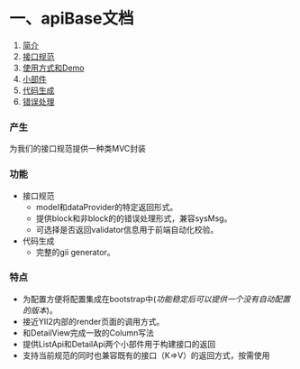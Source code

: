 # 一、apiBase文档

1. [简介](简介.md)
2. [接口规范](接口规范.md)
2. [使用方式和Demo](使用方式和Demo.md)
2. [小部件](小部件.md)
2. [代码生成](代码生成.md)
2. [错误处理](错误处理.md)


### 产生

为我们的接口规范提供一种类MVC封装

### 功能

- 接口规范
    - model和dataProvider的特定返回形式。
    - 提供block和非block的的错误处理形式，兼容sysMsg。
    - 可选择是否返回validator信息用于前端自动化校验。
- 代码生成
    - 完整的gii generator。

### 特点

- 为配置方便将配置集成在bootstrap中(_功能稳定后可以提供一个没有自动配置的版本_)。
- 接近YII2内部的render页面的调用方式。
- 和DetailView完成一致的Column写法
- 提供ListApi和DetailApi两个小部件用于构建接口的返回
- 支持当前规范的同时也兼容既有的接口（K=>V）的返回方式，按需使用
